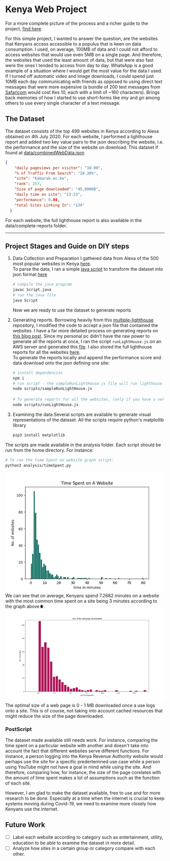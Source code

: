 # Kenya Web Project

For a more complete picture of the process and a richer guide to the project, [find here](https://laudebugs.me/laudebugs.me/#/experiments/kenya-web-project).

For this simple project, I wanted to answer the question, are the websites that Kenyans access accessible to a populus that is keen on data consumption. I used, on average, 100MB of data and I could not afford to access websites that would use even 5MB on a single page. And therefore, the websites that used the least amount of data, but that were also fast were the ones I tended to access from day to day. WhatsApp is a good example of a situation where I would get the most value for the data I used. If I turned off automatic video and image downloads, I could spend just 10MB each day communicating with friends as opposed to using direct text messages that were more expensive (a bundle of 200 text messages from [Safaricom](https://niabusiness.com/buy-safaricom-sms-bundles/) would cost Kes 10, each with a limit of ~160 characters). Brings back memories of how I started to use short-forms like _imy_ and _gn_ among others to use every single character of a text message.

## The Dataset
The dataset consists of the top 499 websites in Kenya according to Alexa obtained on 4th July 2020. For each website, I performed a lighthouse report and added two key value pairs to the json describing the website, i.e. the performance and the size of the website on download. This dataset if found at [data/combinedWebData.json](data/combinedWebsiteData.json)
```json
{
    "daily pageviews per visitor": "10.00",
    "% of Traffic From Search": "28.30%",
    "site": "Kabarak.ac.ke",
    "rank": 257,
    "Size of page downloaded": "45,606KB",
    "daily time on site": "23:23",
    "performance": 0.04,
    "total Sites Linking In": "139"
  }
```
For each website, the full lighthouse report is also available in the data/complete-reports folder.
<hr/>

## Project Stages and Guide on DIY steps

1. Data Collection and Preparation
   I gathered data from Alexa of the 500 most popular websites in Kenya [here](rawWebsiteData.txt).<br/>
   To parse the data, I ran a simple [java script](Split.java) to transform the dataset into json format [here](websiteData.json)<br/>
   ```bash
   # compile the java program
   javac Script.java
   # run the java file
   java Script
   ```
   Now we are ready to use the dataset to generate reports
2. Generating reports. Borrowing heavily from this [multiple-lighthouse](https://github.com/sahava/multisite-lighthouse) repository, I modified the code to accept a json file that contained the websites. I have a far more detailed process on generating reports on [this blog post](). Since my personal pc didn't have the raw power to generate all the reports at once, I ran the script `runLightHouse.js` on an AWS server and generated this [file](websiteData-n-reports.json). I also stored the full lighthouse reports for all the websites [here](complete-reports).<br/>
   To generate the reports locally and append the performance score and data download onto the json defining one site:

   ```bash
   # install dependencies
   npm i
   # run script - the sampleRunLightHouse.js file will run lighthouse reports on only 5 websites
   node scripts/sampleRunLightHouse.js

   # To generate reports for all the websites, (only if you have a very powerful machine )
   node scripts/runLightHouse.js
   ```

3. Examining the data
Several scripts are available to generate visual representations of the dataset. 
All the scripts require python's matplotlib library
   ```bash
   pip3 install matplotlib
   ```
The scripts are made available in the analysis folder. Each script should be run from the home directory. For instance:
   ```bash
   # To run the time Spent on website graph script:
   python3 analysis/timeSpent.py
   ```
   ![time spent on site](analysis/graphs/TimeSpentOnWebsite.png)
We can see that on average, Kenyans spend 7.2682 minutes on a website with the most common time spent on a site being 3 minutes according to the graph above⬆️.
   ![Size of web page downloaded](analysis/graphs/Size%20of%20the%20web%20page%20downloaded.png)
The optimal size of a web page is 0 - 1 MB downloaded once a use logs onto a site. This is of course, not taking into account cached resources that might reduce the size of the page downloaded.
### PostScript
The dataset made available still needs work. For instance, comparing the time spent on a particular website with another and doesn't take into account the fact that different websites serve different functions. For instance, a person logging into the Kenya Revenue Authority website would perhaps use the site for a specific predertemined use case while a person using YouTube might not have a goal in mind while using the site. And therefore, comparing how, for instance, the size of the page corelates with the amount of time spent makes a lot of assumptions such as the function of each site. <br/>

However, I am glad to make the dataset available, free to use and for more research to be done. Especially at a time when the internet is crucial to keep systems moving during Covid-19, we need to examine more closely how Kenyans use the internet.

## Future Work
- [ ] Label each website according to category such as entertainment, utility, education to be able to examine the dataset in more detail.
- [ ] Analyze how sites in a certain group or category compare with each other.
